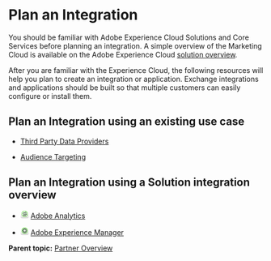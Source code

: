 # Plan an Integration

 

You should be familiar with Adobe Experience Cloud Solutions and Core Services before planning an integration. A simple overview of the Marketing Cloud is available on the Adobe Experience Cloud [solution overview](http://www.adobe.com/solutions/digital-marketing.html?promoid=KAUCL).

After you are familiar with the Experience Cloud, the following resources will help you plan to create an integration or application. Exchange integrations and applications should be built so that multiple customers can easily configure or install them.

## Plan an Integration using an existing use case

-   [Third Party Data Providers](c_Adobe_Audience_Manager_Build.md#) 

-   [Audience Targeting](c_Audience_Targeting.md#) 


## Plan an Integration using a Solution integration overview

-   ![](graphics/mc_analytics_16.png) [Adobe Analytics](c_Adobe_Analytics_Build.md#) 

-   ![](graphics/mc_experiencemanager_16.png) [Adobe Experience Manager](c_Adobe_Experience_Manager_Build.md#) 


**Parent topic:** [Partner Overview](c_Marketing_Cloud_Exchange.md)

